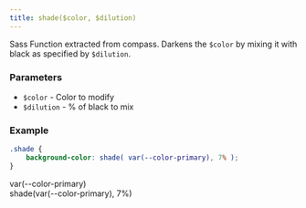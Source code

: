 ```yaml
---
title: shade($color, $dilution)
---
```


Sass Function extracted from compass. Darkens the `$color` by mixing it with black as specified by `$dilution`.

### Parameters

- `$color` - Color to modify
- `$dilution` - % of black to mix

### Example

```scss
.shade {
    background-color: shade( var(--color-primary), 7% );
}
```

<div class="bg-base-primary p">
   var(--color-primary)
</div>

<div class="shade p invert">
   shade(var(--color-primary), 7%)
</div>